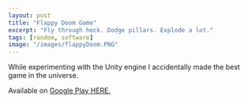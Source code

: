 ```yaml
---
layout: post
title: "Flappy Doom Game"
excerpt: "Fly through heck. Dodge pillars. Explode a lot."
tags: [random, software]
image: "/images/flappyDoom.PNG"
---
```


While experimenting with the Unity engine I accidentally made the best game in the universe.

Available on [Google Play HERE.](https://play.google.com/store/apps/details?id=com.ZENVENT.FlappyDoom)

